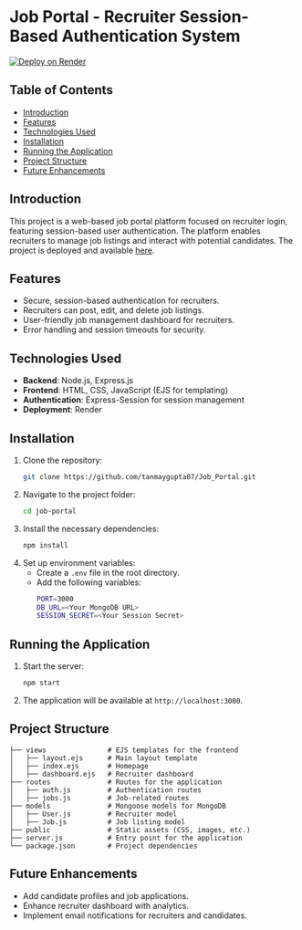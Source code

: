 
# Job Portal - Recruiter Session-Based Authentication System

[![Deploy on Render](https://img.shields.io/badge/Deployed%20on-Render-blue)](https://job-com-f7a7.onrender.com/)

## Table of Contents

- [Introduction](#introduction)
- [Features](#features)
- [Technologies Used](#technologies-used)
- [Installation](#installation)
- [Running the Application](#running-the-application)
- [Project Structure](#project-structure)
- [Future Enhancements](#future-enhancements)

## Introduction

This project is a web-based job portal platform focused on recruiter login, featuring session-based user authentication. The platform enables recruiters to manage job listings and interact with potential candidates. The project is deployed and available [here](https://job-com-f7a7.onrender.com/).

## Features

- Secure, session-based authentication for recruiters.
- Recruiters can post, edit, and delete job listings.
- User-friendly job management dashboard for recruiters.
- Error handling and session timeouts for security.

## Technologies Used

- **Backend**: Node.js, Express.js
- **Frontend**: HTML, CSS, JavaScript (EJS for templating)
- **Authentication**: Express-Session for session management
- **Deployment**: Render

## Installation

1. Clone the repository:
   ```bash
   git clone https://github.com/tanmaygupta07/Job_Portal.git
   ```
2. Navigate to the project folder:
   ```bash
   cd job-portal
   ```
3. Install the necessary dependencies:
   ```bash
   npm install
   ```
4. Set up environment variables:
   - Create a `.env` file in the root directory.
   - Add the following variables:
     ```bash
     PORT=3000
     DB_URL=<Your MongoDB URL>
     SESSION_SECRET=<Your Session Secret>
     ```

## Running the Application

1. Start the server:
   ```bash
   npm start
   ```
2. The application will be available at `http://localhost:3000`.

## Project Structure

```
├── views               # EJS templates for the frontend
│   ├── layout.ejs      # Main layout template
│   ├── index.ejs       # Homepage
│   ├── dashboard.ejs   # Recruiter dashboard
├── routes              # Routes for the application
│   ├── auth.js         # Authentication routes
│   ├── jobs.js         # Job-related routes
├── models              # Mongoose models for MongoDB
│   ├── User.js         # Recruiter model
│   ├── Job.js          # Job listing model
├── public              # Static assets (CSS, images, etc.)
├── server.js           # Entry point for the application
└── package.json        # Project dependencies
```

## Future Enhancements

- Add candidate profiles and job applications.
- Enhance recruiter dashboard with analytics.
- Implement email notifications for recruiters and candidates.
